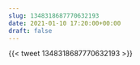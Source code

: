 ```yaml
---
slug: 1348318687770632193
date: 2021-01-10 17:20:00+00:00
draft: false
---
```


{{< tweet 1348318687770632193 >}}
